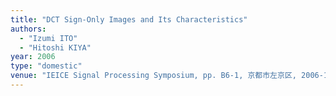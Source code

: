 ```yaml
---
title: "DCT Sign-Only Images and Its Characteristics"
authors:
  - "Izumi ITO"
  - "Hitoshi KIYA"
year: 2006
type: "domestic"
venue: "IEICE Signal Processing Symposium, pp. B6-1, 京都市左京区, 2006-11-16."
---
```

